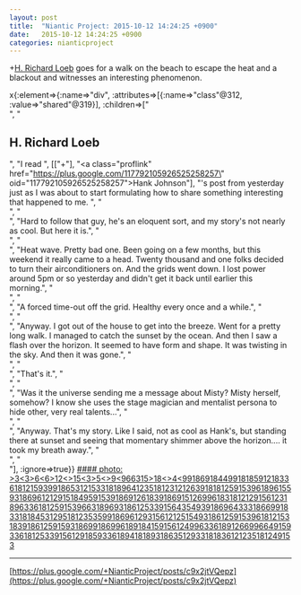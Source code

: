 ```yaml
---
layout: post
title:  "Niantic Project: 2015-10-12 14:24:25 +0900"
date:   2015-10-12 14:24:25 +0900
categories: nianticproject
---
```

+[H. Richard Loeb](https://plus.google.com/117506125229608138804 "") goes for a walk on the beach to escape the heat and a blackout and witnesses an interesting phenomenon.

x{:element=>{:name=>"div", :attributes=>[{:name=>"class"@312, :value=>"shared"@319}], :children=>["<br />", "<h2>H. Richard Loeb</h2>", "I read ", [["+"], "<a class=\"proflink\" href=\"https://plus.google.com/117792105926525258257\" oid=\"117792105926525258257\">Hank Johnson</a>"], "'s post from yesterday just as I was about to start formulating how to share something interesting that happened to me. ", "<br />", "<br />", "Hard to follow that guy, he's an eloquent sort, and my story's not nearly as cool. But here it is.", "<br />", "<br />", "Heat wave. Pretty bad one. Been going on a few months, but this weekend it really came to a head. Twenty thousand and one folks decided to turn their airconditioners on. And the grids went down. I lost power around 5pm or so yesterday and didn't get it back until earlier this morning.", "<br />", "<br />", "A forced time-out off the grid. Healthy every once and a while.", "<br />", "<br />", "Anyway. I got out of the house to get into the breeze. Went for a pretty long walk. I managed to catch the sunset by the ocean. And then I saw a flash over the horizon. It seemed to have form and shape. It was twisting in the sky. And then it was gone.", "<br />", "<br />", "That's it.", "<br />", "<br />", "Was it the universe sending me a message about Misty? Misty herself, somehow? I know she uses the stage magician and mentalist persona to hide other, very real talents...", "<br />", "<br />", "Anyway. That's my story. Like I said, not as cool as Hank's, but standing there at sunset and seeing that momentary shimmer above the horizon.... it took my breath away.", "<br />", "<br />"], :ignore=>true}}
[#### photo: &gt;3&lt;3&gt;6&lt;6&gt;12&lt;&gt;15&lt;3&gt;5&lt;&gt;9&lt;966315&gt;18&lt;&gt;4&lt;9918691844991818591218336181215939918653121533181896412351812312126391818125915396189615593186961212915184959153918691261839186915126996183181212915612318963361812591539663189693186125339156435493918696433318669918331818453129518123535991869612931561212515493186125915396181215318391861259159318699186996189184159156124996336189126699664915933618125339156129185933618941818931863512933181836121235181249153](https://lh3.googleusercontent.com/-CdQrX1tI_Fs/VhtCMBPjrVI/AAAAAAAABk8/_8ZYcxJcAj0/w800-h800/MistyHouston.jpg "")
- - -
[https://plus.google.com/+NianticProject/posts/c9x2jtVQepz](https://plus.google.com/+NianticProject/posts/c9x2jtVQepz)
